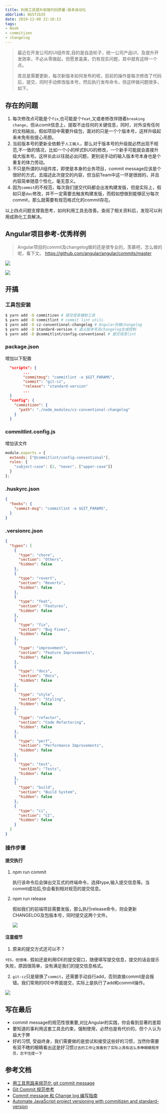 ```yaml
---
title: 利用工具提升前端代码质量-版本自动化
abbrlink: 8b5f2b35
date: 2019-12-08 22:16:13
tags:
- Hook
- commitizen
- changelog
---
```


> 最近在开发公司的UI组件库,目的是自造轮子，统一公司产品UI，及提升开发效率，不必从零做起，但愿景虽美，仍有现实问题，其中就有这样一个点。
>
> 库总是需要更新，每次新版本如何发布的呢，目前的操作是每次修改了代码后，提交，同时手动修改版本号，然后执行发布命令，但这样做问题很多，如下。

## 存在的问题

1. 每次修改点可能是个`fix`,也可能是个`feat`,又或者修改伴随着`breaking change`，但从comit信息上，提取不出任何的关键信息，同时，对外没有任何的文档输出，假如项目中需要升级包，面对的只是一个个版本号，这样升级起来未免有些提心吊胆。
2. 当前版本号的更新全依赖于`人工输入`，那么对于版本号的升级就必然出现不规范,不一致的情况，比如一个小的样式BUG的修改，一个新手可能就会直接升级大版本号。这样长此以往就必出问题，更别说手动的输入版本号本身也是个重复的体力劳动。
3. 不只是所谓的UI组件库，即使是本身的业务项目，commit message应该是个很好的方式，去描述此次提交的内容，但当前Team中这一环是很弱的，并且内容简单随意个性化，毫无意义。
4. 因为`commit`的不规范，每次我们提交代码都会出发构建发版，但是实际上，假如只是`doc`修改，并不一定需要去触发构建发版，而假如想做到能够区分每次commit，那么就需要有规范格式化的commit存在。

以上四点问题支撑我思考，如何利用工具去改善。查阅了相关资料后，发现可以利用成熟化工具解决。

## Angular项目参考-优秀样例

> Angular项目的commit及changelog做的还是很专业的，羡慕吧，怎么做的呢，看下文。
https://github.com/angular/angular/commits/master

![](http://static.1991421.cn/2019-12-03-024338.png)

![](http://static.1991421.cn/2019-12-03-024804.png)


## 开搞

### 工具包安装

```bash
$ yarn add -D commitizen # 提交信息辅助工具
$ yarn add -D commitlint # commit lint utils
$ yarn add -D cz-conventional-changelog # Angular风格changelog
$ yarn add -D standard-version # 语义版本号及changelog生成控制
$ yarn add -D @commitlint/config-conventional # 提交信息lint

```

### package.json

增加以下配置

```json
  "scripts": {
  		...
		"commitmsg": "commitlint -e $GIT_PARAMS",
		"commit": "git-cz",
		"release": "standard-version"
		...
  }
  "config": {
    "commitizen": {
      "path": "./node_modules/cz-conventional-changelog"
    }
  }
```

### commitlint.config.js
增加该文件

```javascript
module.exports = {
  extends: ["@commitlint/config-conventional"],
  rules: {
    "subject-case": [2, "never", ["upper-case"]]
  }
};
```

### .huskyrc.json

```json
{
  "hooks": {
    "commit-msg": "commitlint -e $GIT_PARAMS",
  }
}

```

### .versionrc.json

```json
{
  "types": [
    {
      "type": "chore",
      "section": "Others",
      "hidden": false
    },
    {
      "type": "revert",
      "section": "Reverts",
      "hidden": false
    },
    {
      "type": "feat",
      "section": "Features",
      "hidden": false
    },
    {
      "type": "fix",
      "section": "Bug Fixes",
      "hidden": false
    },
    {
      "type": "improvement",
      "section": "Feature Improvements",
      "hidden": false
    },
    {
      "type": "docs",
      "section": "Docs",
      "hidden": false
    },
    {
      "type": "style",
      "section": "Styling",
      "hidden": false
    },
    {
      "type": "refactor",
      "section": "Code Refactoring",
      "hidden": false
    },
    {
      "type": "perf",
      "section": "Performance Improvements",
      "hidden": false
    },
    {
      "type": "test",
      "section": "Tests",
      "hidden": false
    },
    {
      "type": "build",
      "section": "Build System",
      "hidden": false
    },
    {
      "type": "ci",
      "section": "CI",
      "hidden": false
    }
  ]
}

```

### 操作步骤

#### 提交执行

1. npm run commit

	执行该命令后会弹出交互式的终端命令，选择type,输入提交信息等。当commti成功后,你会看到相对规范的提交信息。

2. npm run release

	假如我们的前端项目需要发版，那么执行release命令，则会更新CHANGELOG及包版本号，同时提交这两个文件。

    ![](http://static.1991421.cn/2019-12-10-100938.png)

#### 注意细节

1. 原来的提交方式还可以不？

`YES，但很难.` 假如还是利用IDE的提交窗口，随便填写提交信息，提交的话会提示失败，原因很简单，没有满足我们的提交信息格式。

2. `git-cz`只是替换了`commit`，还需要手动自行add，否则直接commit是会报错。我们常用的IDE中界面提交，实际上是执行了add和commit操作。

![](http://static.1991421.cn/2019-12-03-030628.png)

## 写在最后
- commit message的规范性很重要,对比Angular的实践，你会看到显著的差距
- 要知道的事利用这套工具去约束，强制使用，必然也是有代价的，但个人认为益大于弊
- 好的习惯, 受益终身，我们需要做的是尝试和接受这些好的习惯，当然你需要有双不瞎的眼睛看出这是好习惯`过去的工作让我看到了实际上真有这么多睁眼瞎程序员，忍不住提一下`

## 参考文档

- [用工具思路来规范化 git commit message](https://github.com/pigcan/blog/issues/15)
- [Git Commit 规范参考](https://github.com/XXHolic/blog/issues/16)
- [Commit message 和 Change log 编写指南](http://www.ruanyifeng.com/blog/2016/01/commit_message_change_log.html)
- [Automate JavaScript project versioning with commitizen and standard-version](https://medium.com/tunaiku-tech/automate-javascript-project-versioning-with-commitizen-and-standard-version-6a967afae7)
